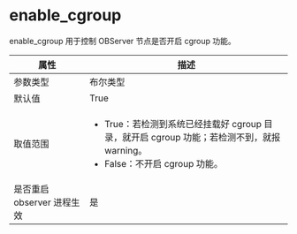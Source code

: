# enable_cgroup

enable_cgroup 用于控制 OBServer 节点是否开启 cgroup 功能。

| **属性** | **描述** |
| ------ | ------ |
| 参数类型 | 布尔类型 |
| 默认值 | True |
| 取值范围 |<ul><li>True：若检测到系统已经挂载好 cgroup 目录，就开启 cgroup 功能；若检测不到，就报 warning。</li><li>False：不开启 cgroup 功能。</li></ul>|
| 是否重启 observer 进程生效 | 是 |
